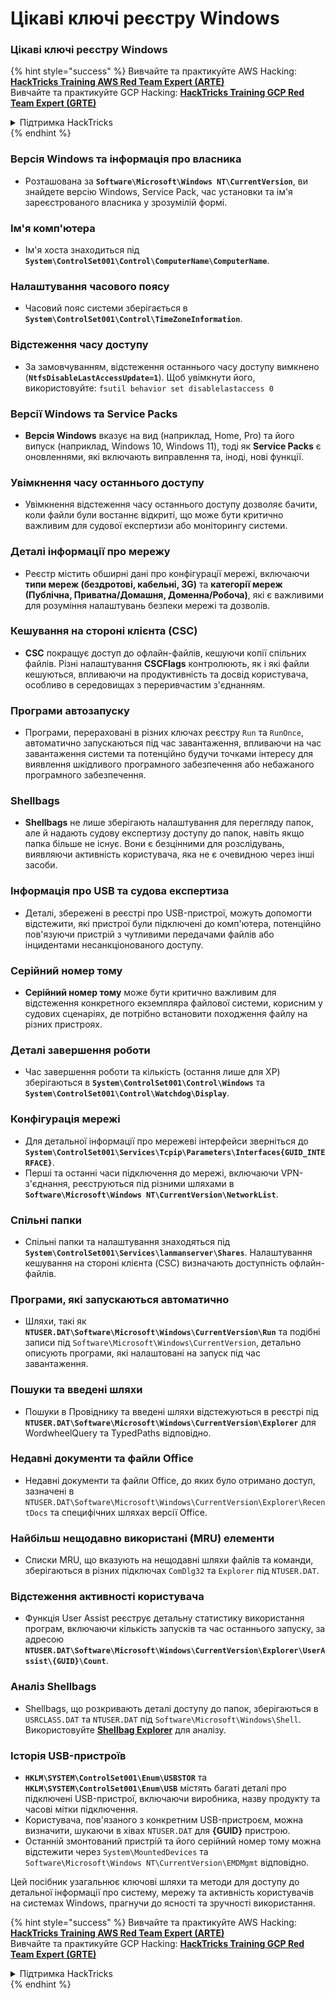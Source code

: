 # Цікаві ключі реєстру Windows

### Цікаві ключі реєстру Windows

{% hint style="success" %}
Вивчайте та практикуйте AWS Hacking:<img src="/.gitbook/assets/arte.png" alt="" data-size="line">[**HackTricks Training AWS Red Team Expert (ARTE)**](https://training.hacktricks.xyz/courses/arte)<img src="/.gitbook/assets/arte.png" alt="" data-size="line">\
Вивчайте та практикуйте GCP Hacking: <img src="/.gitbook/assets/grte.png" alt="" data-size="line">[**HackTricks Training GCP Red Team Expert (GRTE)**<img src="/.gitbook/assets/grte.png" alt="" data-size="line">](https://training.hacktricks.xyz/courses/grte)

<details>

<summary>Підтримка HackTricks</summary>

* Перевірте [**плани підписки**](https://github.com/sponsors/carlospolop)!
* **Приєднуйтесь до** 💬 [**групи Discord**](https://discord.gg/hRep4RUj7f) або [**групи Telegram**](https://t.me/peass) або **слідкуйте** за нами в **Twitter** 🐦 [**@hacktricks\_live**](https://twitter.com/hacktricks\_live)**.**
* **Діліться хакерськими трюками, надсилаючи PR до** [**HackTricks**](https://github.com/carlospolop/hacktricks) та [**HackTricks Cloud**](https://github.com/carlospolop/hacktricks-cloud) репозиторіїв на GitHub.

</details>
{% endhint %}


### **Версія Windows та інформація про власника**
- Розташована за **`Software\Microsoft\Windows NT\CurrentVersion`**, ви знайдете версію Windows, Service Pack, час установки та ім'я зареєстрованого власника у зрозумілій формі.

### **Ім'я комп'ютера**
- Ім'я хоста знаходиться під **`System\ControlSet001\Control\ComputerName\ComputerName`**.

### **Налаштування часового поясу**
- Часовий пояс системи зберігається в **`System\ControlSet001\Control\TimeZoneInformation`**.

### **Відстеження часу доступу**
- За замовчуванням, відстеження останнього часу доступу вимкнено (**`NtfsDisableLastAccessUpdate=1`**). Щоб увімкнути його, використовуйте:
`fsutil behavior set disablelastaccess 0`

### Версії Windows та Service Packs
- **Версія Windows** вказує на вид (наприклад, Home, Pro) та його випуск (наприклад, Windows 10, Windows 11), тоді як **Service Packs** є оновленнями, які включають виправлення та, іноді, нові функції.

### Увімкнення часу останнього доступу
- Увімкнення відстеження часу останнього доступу дозволяє бачити, коли файли були востаннє відкриті, що може бути критично важливим для судової експертизи або моніторингу системи.

### Деталі інформації про мережу
- Реєстр містить обширні дані про конфігурації мережі, включаючи **типи мереж (бездротові, кабельні, 3G)** та **категорії мереж (Публічна, Приватна/Домашня, Доменна/Робоча)**, які є важливими для розуміння налаштувань безпеки мережі та дозволів.

### Кешування на стороні клієнта (CSC)
- **CSC** покращує доступ до офлайн-файлів, кешуючи копії спільних файлів. Різні налаштування **CSCFlags** контролюють, як і які файли кешуються, впливаючи на продуктивність та досвід користувача, особливо в середовищах з переривчастим з'єднанням.

### Програми автозапуску
- Програми, перераховані в різних ключах реєстру `Run` та `RunOnce`, автоматично запускаються під час завантаження, впливаючи на час завантаження системи та потенційно будучи точками інтересу для виявлення шкідливого програмного забезпечення або небажаного програмного забезпечення.

### Shellbags
- **Shellbags** не лише зберігають налаштування для перегляду папок, але й надають судову експертизу доступу до папок, навіть якщо папка більше не існує. Вони є безцінними для розслідувань, виявляючи активність користувача, яка не є очевидною через інші засоби.

### Інформація про USB та судова експертиза
- Деталі, збережені в реєстрі про USB-пристрої, можуть допомогти відстежити, які пристрої були підключені до комп'ютера, потенційно пов'язуючи пристрій з чутливими передачами файлів або інцидентами несанкціонованого доступу.

### Серійний номер тому
- **Серійний номер тому** може бути критично важливим для відстеження конкретного екземпляра файлової системи, корисним у судових сценаріях, де потрібно встановити походження файлу на різних пристроях.

### **Деталі завершення роботи**
- Час завершення роботи та кількість (остання лише для XP) зберігаються в **`System\ControlSet001\Control\Windows`** та **`System\ControlSet001\Control\Watchdog\Display`**.

### **Конфігурація мережі**
- Для детальної інформації про мережеві інтерфейси зверніться до **`System\ControlSet001\Services\Tcpip\Parameters\Interfaces{GUID_INTERFACE}`**.
- Перші та останні часи підключення до мережі, включаючи VPN-з'єднання, реєструються під різними шляхами в **`Software\Microsoft\Windows NT\CurrentVersion\NetworkList`**.

### **Спільні папки**
- Спільні папки та налаштування знаходяться під **`System\ControlSet001\Services\lanmanserver\Shares`**. Налаштування кешування на стороні клієнта (CSC) визначають доступність офлайн-файлів.

### **Програми, які запускаються автоматично**
- Шляхи, такі як **`NTUSER.DAT\Software\Microsoft\Windows\CurrentVersion\Run`** та подібні записи під `Software\Microsoft\Windows\CurrentVersion`, детально описують програми, які налаштовані на запуск під час завантаження.

### **Пошуки та введені шляхи**
- Пошуки в Провіднику та введені шляхи відстежуються в реєстрі під **`NTUSER.DAT\Software\Microsoft\Windows\CurrentVersion\Explorer`** для WordwheelQuery та TypedPaths відповідно.

### **Недавні документи та файли Office**
- Недавні документи та файли Office, до яких було отримано доступ, зазначені в `NTUSER.DAT\Software\Microsoft\Windows\CurrentVersion\Explorer\RecentDocs` та специфічних шляхах версії Office.

### **Найбільш нещодавно використані (MRU) елементи**
- Списки MRU, що вказують на нещодавні шляхи файлів та команди, зберігаються в різних підключах `ComDlg32` та `Explorer` під `NTUSER.DAT`.

### **Відстеження активності користувача**
- Функція User Assist реєструє детальну статистику використання програм, включаючи кількість запусків та час останнього запуску, за адресою **`NTUSER.DAT\Software\Microsoft\Windows\CurrentVersion\Explorer\UserAssist\{GUID}\Count`**.

### **Аналіз Shellbags**
- Shellbags, що розкривають деталі доступу до папок, зберігаються в `USRCLASS.DAT` та `NTUSER.DAT` під `Software\Microsoft\Windows\Shell`. Використовуйте **[Shellbag Explorer](https://ericzimmerman.github.io/#!index.md)** для аналізу.

### **Історія USB-пристроїв**
- **`HKLM\SYSTEM\ControlSet001\Enum\USBSTOR`** та **`HKLM\SYSTEM\ControlSet001\Enum\USB`** містять багаті деталі про підключені USB-пристрої, включаючи виробника, назву продукту та часові мітки підключення.
- Користувача, пов'язаного з конкретним USB-пристроєм, можна визначити, шукаючи в хівах `NTUSER.DAT` для **{GUID}** пристрою.
- Останній змонтований пристрій та його серійний номер тому можна відстежити через `System\MountedDevices` та `Software\Microsoft\Windows NT\CurrentVersion\EMDMgmt` відповідно.

Цей посібник узагальнює ключові шляхи та методи для доступу до детальної інформації про систему, мережу та активність користувачів на системах Windows, прагнучи до ясності та зручності використання.



{% hint style="success" %}
Вивчайте та практикуйте AWS Hacking:<img src="/.gitbook/assets/arte.png" alt="" data-size="line">[**HackTricks Training AWS Red Team Expert (ARTE)**](https://training.hacktricks.xyz/courses/arte)<img src="/.gitbook/assets/arte.png" alt="" data-size="line">\
Вивчайте та практикуйте GCP Hacking: <img src="/.gitbook/assets/grte.png" alt="" data-size="line">[**HackTricks Training GCP Red Team Expert (GRTE)**<img src="/.gitbook/assets/grte.png" alt="" data-size="line">](https://training.hacktricks.xyz/courses/grte)

<details>

<summary>Підтримка HackTricks</summary>

* Перевірте [**плани підписки**](https://github.com/sponsors/carlospolop)!
* **Приєднуйтесь до** 💬 [**групи Discord**](https://discord.gg/hRep4RUj7f) або [**групи Telegram**](https://t.me/peass) або **слідкуйте** за нами в **Twitter** 🐦 [**@hacktricks\_live**](https://twitter.com/hacktricks\_live)**.**
* **Діліться хакерськими трюками, надсилаючи PR до** [**HackTricks**](https://github.com/carlospolop/hacktricks) та [**HackTricks Cloud**](https://github.com/carlospolop/hacktricks-cloud) репозиторіїв на GitHub.

</details>
{% endhint %}
